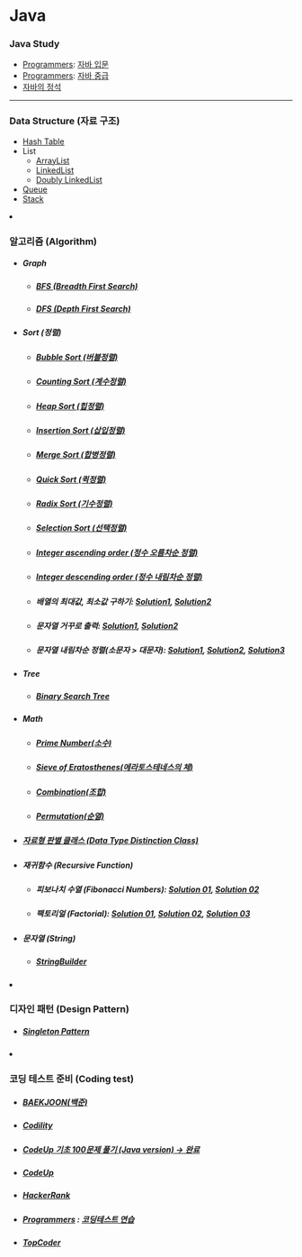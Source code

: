 # Java
### Java Study
+ [Programmers](https://programmers.co.kr/): [자바 입문](https://github.com/jysaa5/VioletCheese_Study/tree/master/Programmers_Java_Beginning/src)
+ [Programmers](https://programmers.co.kr/): [자바 중급](https://github.com/jysaa5/VioletCheese_Study/tree/master/Programmers_Java_Intermediate/src)
+ [자바의 정석](https://github.com/jysaa5/Violet_Study_Java/tree/master/Java_Standard_Procedure/src)

--------------------------------
### Data Structure (자료 구조) 
+ [Hash Table](https://github.com/jysaa5/VioletCheese_Study_Java/tree/master/DataStructure/src/imp/table/hash/table)
+ List
  + [ArrayList](https://github.com/jysaa5/VioletCheese_Study_Java/tree/master/DataStructure/src/imp/list/array) 
  + [LinkedList](https://github.com/jysaa5/VioletCheese_Study_Java/tree/master/DataStructure/src/imp/list/linked/list)
  + [Doubly LinkedList](https://github.com/jysaa5/VioletCheese_Study_Java/tree/master/DataStructure/src/imp/list/doubly/linked/list)
+ [Queue](https://github.com/jysaa5/VioletCheese_Study_Java/tree/master/DataStructure/src/imp/queue)
+ [Stack](https://github.com/jysaa5/VioletCheese_Study_Java/tree/master/DataStructure/src/imp/stack)

</li><li><h3>알고리즘 (Algorithm)</h3>
<ul> 
<li><h5>Graph</h5>
<ul>
<li><h5><a href="https://github.com/jysaa5/VioletCheese_Study_Java/tree/master/Algorithm/src/graph/bfs">BFS (Breadth First Search)</a></h5></li>
<li><h5><a href="https://github.com/jysaa5/VioletCheese_Study_Java/tree/master/Algorithm/src/graph/dfs">DFS (Depth First Search)</a></h5></li>
</ul>
</li>

<li><h5>Sort (정렬)</h5>
<ul>
<li><h5><a href="https://github.com/jysaa5/VioletCheese_Study_Java/tree/master/Algorithm/src/sort/bubbleSort">Bubble Sort (버블정렬)</a></h5></li>
<li><h5><a href="https://github.com/jysaa5/VioletCheese_Study_Java/tree/master/Algorithm/src/sort/countingSort">Counting Sort (계수정렬)</a></h5></li>
<li><h5><a href="https://github.com/jysaa5/VioletCheese_Study_Java/tree/master/Algorithm/src/sort/heapSort">Heap Sort (힙정렬)</a></h5></li> 
<li><h5><a href="https://github.com/jysaa5/VioletCheese_Study_Java/tree/master/Algorithm/src/sort/insertionSort">Insertion Sort (삽입정렬)</a></h5></li>
<li><h5><a href="https://github.com/jysaa5/VioletCheese_Study_Java/tree/master/Algorithm/src/sort/mergeSort">Merge Sort (합병정렬)</a></h5></li>
<li><h5><a href="https://github.com/jysaa5/VioletCheese_Study_Java/tree/master/Algorithm/src/sort/quickSort">Quick Sort (퀵정렬)</a></h5></li>
<li><h5><a href="https://github.com/jysaa5/VioletCheese_Study_Java/tree/master/Algorithm/src/sort/radixSort">Radix Sort (기수정렬)</a></h5></li>
<li><h5><a href="https://github.com/jysaa5/VioletCheese_Study_Java/tree/master/Algorithm/src/sort/selectionSort">Selection Sort (선택정렬)</a></h5></li>
<li><h5><a href="https://github.com/jysaa5/Violet_Study_Java/blob/master/Algorithm/src/sort/number/size/Integer_SortAsc_Sol_01.java">Integer ascending order (정수 오름차순 정렬)</a></h5></li>
<li><h5><a href ="https://github.com/jysaa5/Violet_Study_Java/blob/master/Algorithm/src/sort/number/size/Integer_SortDes_Sol_02.java">Integer descending order (정수 내림차순 정렬)</a></h5></li>
<li><h5>배열의 최대값, 최소값 구하기: <a href ="https://github.com/jysaa5/Violet_Study_Java/blob/master/Algorithm/src/sort/number/size/Max_Min_Sol_01.java">Solution1</a>, <a href ="https://github.com/jysaa5/Violet_Study_Java/blob/master/Algorithm/src/sort/number/size/Max_Min_Sol_02.java">Solution2</a></h5> </li>
<li><h5>문자열 거꾸로 출력: <a href="https://github.com/jysaa5/Violet_Study_Java/blob/master/Algorithm/src/sort/string/String_Reverse_01.java">Solution1</a>, <a href="https://github.com/jysaa5/Violet_Study_Java/blob/master/Algorithm/src/sort/string/String_Reverse_02.java">Solution2</a></h5></li>
<li><h5>문자열 내림차순 정렬(소문자 > 대문자): <a href="https://github.com/jysaa5/Violet_Study_Java/blob/master/Algorithm/src/sort/string/String_SortDes_01.java">Solution1</a>, <a href="https://github.com/jysaa5/Violet_Study_Java/blob/master/Algorithm/src/sort/string/String_SortDes_02.java">Solution2</a>, <a href="https://github.com/jysaa5/Violet_Study_Java/blob/master/Algorithm/src/sort/string/String_SortDes_03.java">Solution3</a></h5></li>
</ul>
  
</li>
<li><h5>Tree</h5>
<ul>
<li><h5><a href="https://github.com/jysaa5/VioletCheese_Study_Java/tree/master/Algorithm/src/tree/binarySearchTree">Binary Search Tree</a></h5></li>
</ul>
  
<li><h5>Math</h5>
<ul>
<li><h5><a href="https://github.com/jysaa5/Violet_Study_Java/blob/master/Algorithm/src/number/primeNumber/PrimeNumber.java">Prime Number(소수)</a></h5></li>
<li><h5><a href="https://github.com/jysaa5/Violet_Study_Java/blob/master/Algorithm/src/number/primeNumber/Sieve_of_Eratosthenes.java">Sieve of Eratosthenes(에라토스테네스의 체)</a></h5></li>
<li><h5><a href="https://github.com/jysaa5/Violet_Study_Java/blob/master/Algorithm/src/math/combination/Combination_01.java">Combination(조합)</a></h5></li>
<li><h5><a href="https://github.com/jysaa5/Violet_Study_Java/blob/master/Algorithm/src/math/permutation">Permutation(순열)</a></h5></li>
</ul>

<li><h5> <a href="https://github.com/jysaa5/Violet_Study_Java/tree/master/Algorithm/src/distinguish/data/type">자료형 판별 클래스 (Data Type Distinction Class)</a></h5></li>

<li><h5>재귀함수 (Recursive Function)</h5>
<ul>
  <li><h5>피보나치 수열 (Fibonacci Numbers): <a href="https://github.com/jysaa5/Violet_Study_Java/blob/master/Algorithm/src/recursive/function/Fibonacci_Sol_01.java">Solution 01</a>, <a href="https://github.com/jysaa5/Violet_Study_Java/blob/master/Algorithm/src/recursive/function/Fibonacci_Sol_02.java">Solution 02</a></h5></li>
  <li><h5>팩토리얼 (Factorial): <a href="https://github.com/jysaa5/Violet_Study_Java/blob/master/Algorithm/src/recursive/function/Factorial_Sol_01.java">Solution 01</a>, <a href="https://github.com/jysaa5/Violet_Study_Java/blob/master/Algorithm/src/recursive/function/Factorial_Sol_02.java">Solution 02</a>, <a href="https://github.com/jysaa5/Violet_Study_Java/blob/master/Algorithm/src/recursive/function/Factorial_Sol_03.java">Solution 03</a></h5></li>
</ul>

<li><h5>문자열 (String)</h5>
<ul>
<li><h5><a href="https://github.com/jysaa5/Violet_Study_Java/tree/master/Algorithm/src/stringBuilder">StringBuilder</a></h5>
</li>
</ul>
  
</li>
</ul>
</li>
<li><h3>디자인 패턴 (Design Pattern)</h3> 
<ul>
<li><h5><a href="https://github.com/jysaa5/VioletCheese_Study_Java/tree/master/DesignPattern/src/singleton/pattern">Singleton Pattern</a></h5></li>
</ul>
</li>
<li><h3>코딩 테스트 준비 (Coding test)</h3>
<ul>
<li><h5><a href="https://github.com/jysaa5/Violet_Study_Java/tree/master/BaekJoon_Ex/src">BAEKJOON(백준)</a></h5></li>
<li><h5><a href="https://github.com/jysaa5/VioletCheese_Study_Java/tree/master/Codility_Ex">Codility</a></h5></li>
<li><h5><a href ="https://github.com/jysaa5/VioletCheese_Study_Java/tree/master/CodeUp_basics100/src/violetCheese">CodeUp 기초 100문제 풀기 (Java version) → 완료</a></h5></li>
<li><h5><a href="https://github.com/jysaa5/Violet_Study_Java/tree/master/CodeUp/src">CodeUp</a></h5></li>
<li><h5><a href="https://github.com/jysaa5/VioletCheese_Study_Java/tree/master/HackerRank">HackerRank</a></h5></li>
<li><h5> <a href ="https://programmers.co.kr/">Programmers</a> : <a href="https://github.com/jysaa5/VioletCheese_Study_Java/tree/master/Programmers_Ex/src">코딩테스트 연습</a></h5></li>
<li><h5><a href="https://github.com/jysaa5/VioletCheese_Study_Java/tree/master/TopCoder">TopCoder</a></h5></li>
</ul>
</li>
</ul>
